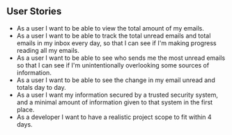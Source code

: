 ## User Stories

- As a user I want to be able to view the total amount of my emails.
- As a user I want to be able to track the total unread emails and total emails in my inbox every day, so that I can see if I'm making progress reading all my emails.
- As a user I want to be able to see who sends me the most unread emails so that I can see if I'm unintentionally overlooking some sources of information.
- As a user I want to be able to see the change in my email unread and totals day to day.
- As a user I want my information secured by a trusted security system, and a minimal amount of information given to that system in the first place.
- As a developer I want to have a realistic project scope to fit within 4 days.
